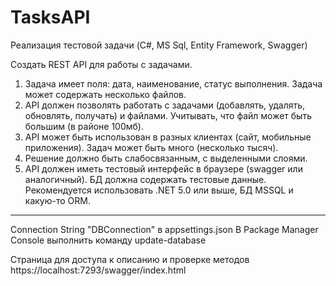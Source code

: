 # TasksAPI

Реализация тестовой задачи (C#, MS Sql, Entity Framework, Swagger)

Создать REST API для работы с задачами. 
1. Задача имеет поля: дата, наименование, статус выполнения. Задача может содержать несколько файлов. 
2. API должен позволять работать с задачами (добавлять, удалять, обновлять, получать) и файлами. Учитывать, что файл может быть большим (в районе 100мб). 
3. API может быть использован в разных клиентах (сайт, мобильные приложения). Задач может быть много (несколько тысяч). 
4. Решение должно быть слабосвязанным, с выделенными слоями. 
5. API должен иметь тестовый интерфейс в браузере (swagger или аналогичный). БД должна содержать тестовые данные.  Рекомендуется использовать .NET 5.0 или выше, БД MSSQL и какую-то ORM.

----

Connection String "DBConnection" в appsettings.json
В Package Manager Console выполнить команду update-database

Страница для доступа к описанию и проверке методов https://localhost:7293/swagger/index.html
